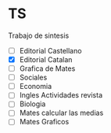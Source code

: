 # TS
Trabajo de sintesis

- [ ] Editorial Castellano
- [x] Editorial Catalan
- [ ] Grafica de Mates
- [ ] Sociales
- [ ] Economia
- [ ] Ingles Actividades revista
- [ ] Biologia
- [ ] Mates calcular las medias
- [ ] Mates Graficos
